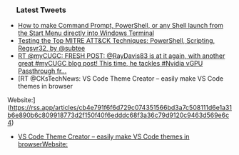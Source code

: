 <h3><a href="https://twitter.com/endi24"><img height=16 src="https://upload.wikimedia.org/wikipedia/sco/9/9f/Twitter_bird_logo_2012.svg"></a> Latest Tweets</h3>

<!-- BLOG-POST-LIST:START -->
- [How to make Command Prompt, PowerShell, or any Shell launch from the Start Menu directly into Windows Terminal](https://rss.app/articles/cb4e791f6f6d729c074351566bd3a7c508111d6e0c37b3efd1e78b17848828d4f61eb1492ac7df6bf4a76f7bdd150c9260d368e2c41179128d)
- [Testing the Top MITRE ATT&CK Techniques: PowerShell, Scripting, Regsvr32, by @subtee](https://rss.app/articles/cb4e791f6f6d729c074351566bd3a7c508111d6e3b36a0e4c1f688089cb466c9e51ab7132a9c8f2cb6e1757cdc130a9761d36be7ca127d128b3cc76689c1)
- [RT @myCUGC: FRESH POST: @RayDavis83 is at it again, with another great #myCUGC blog post! This time, he tackles #Nvidia vGPU Passthrough fr…](https://rss.app/articles/cb4e791f6f6d729c074351566bd3a7c508111d6e1a31b6e890b6c809918773d2f150f40f6edddd6df7a0687ad6160e9762d56ae9ca)
- [RT @CKsTechNews: VS Code Theme Creator – easily make VS Code themes in browser

Website:](https://rss.app/articles/cb4e791f6f6d729c074351566bd3a7c508111d6e1a31b6e890b6c809918773d2f150f40f6edddc68f3a36c79d9120c9463d569e6c4)
- [VS Code Theme Creator – easily make VS Code themes in browserWebsite:](https://rss.app/articles/cb4e791f6f6d729c074351566bd3a7c508111d6e3c14a1d5c7e18f3480917488f10ba4482c9bc169f0a56f7cd616089261dc68e8ca137f168c38)
<!-- BLOG-POST-LIST:END -->
